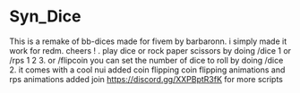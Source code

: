 # Syn_Dice
This is a remake of bb-dices made for fivem by barbaronn. i simply made it work for redm. cheers ! .
play dice or rock paper scissors by doing /dice 1 or /rps 1 2 3. or /flipcoin
you can set the number of dice to roll by doing /dice 2. it comes with a cool nui 
added coin flipping 
coin flipping animations and rps animations added 
join https://discord.gg/XXPBptR3fK for more scripts
